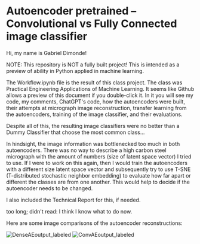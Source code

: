 # Autoencoder pretrained – Convolutional vs Fully Connected image classifier
Hi, my name is Gabriel Dimonde!

NOTE: This repository is NOT a fully built project! This is intended as a preview of ability in Python applied in machine learning.

The Workflow.ipynb file is the result of this class project. The class was Practical Engineering Applications of Machine Learning. It seems like Github allows a preview of this document if you double-click it.
In it you will see my code, my comments, ChatGPT's code, how the autoencoders were built, their attempts at micrograph image reconstruction, transfer learning from the autoencoders, training of the image classifier, and their evaluations. 

Despite all of this, the resulting image classifiers were no better than a Dummy Classifier that choose the most common class... 

In hindsight, the image information was bottlenecked too much in both autoencoders. There was no way to describe a high carbon steel micrograph with the amount of numbers (size of latent space vector) I tried to use. If I were to work on this again, then I would train the autoencoders with a different size latent space vector and subsequently try to use T-SNE (T-distributed stochastic neighbor embedding) to evaluate how far apart or different the classes are from one another. This would help to decide if the autoencoder needs to be changed. 

I also included the Technical Report for this, if needed. 

too long; didn't read:
I think I know what to do now. 

Here are some image comparisons of the autoencoder reconstructions:

![DenseAEoutput_labeled](https://github.com/Mathematical-Methods/ENGR-400-Final-Project/assets/138537308/cc3472ac-d698-4eab-a4ab-b1e7d49873a9)
![ConvAEoutput_labeled](https://github.com/Mathematical-Methods/ENGR-400-Final-Project/assets/138537308/9e7dfb8f-17b3-4690-9a71-08b7174715b8)
